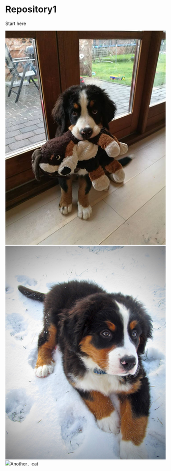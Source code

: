 # Repository1

Start here

![Puppy](./image/puppy01.jpg)
![Puppy](./image/puppy02.jpg)
![Another．cat](./https://imgur.com/gallery/QrDVd)